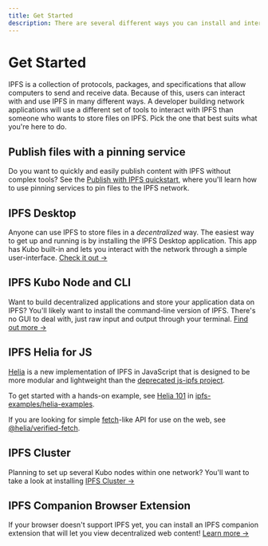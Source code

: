 ```yaml
---
title: Get Started
description: There are several different ways you can install and interact with IPFS. Find out which one best suits your needs here.
---
```


# Get Started

IPFS is a collection of protocols, packages, and specifications that allow computers to send and receive data. Because of this, users can interact with and use IPFS in many different ways. A developer building network applications will use a different set of tools to interact with IPFS than someone who wants to store files on IPFS. Pick the one that best suits what you're here to do.

## Publish files with a pinning service

Do you want to quickly and easily publish content with IPFS without complex tools? See the [Publish with IPFS quickstart](../quickstart/publish.md), where you'll learn how to use pinning services to pin files to the IPFS network.

## IPFS Desktop

Anyone can use IPFS to store files in a _decentralized_ way. The easiest way to get up and running is by installing the IPFS Desktop application. This app has Kubo built-in and lets you interact with the network through a simple user-interface. [Check it out →](./ipfs-desktop.md)

## IPFS Kubo Node and CLI

Want to build decentralized applications and store your application data on IPFS? You'll likely want to install the command-line version of IPFS. There's no GUI to deal with, just raw input and output through your terminal. [Find out more →](./command-line.md)

## IPFS Helia for JS

[Helia](https://github.com/ipfs/helia) is a new implementation of IPFS in JavaScript that is designed to be more modular and lightweight than the [deprecated js-ipfs project](https://github.com/ipfs/js-ipfs).

To get started with a hands-on example, see [Helia 101](https://github.com/ipfs-examples/helia-examples/blob/main/examples/helia-101/README.md) in [ipfs-examples/helia-examples](https://github.com/ipfs-examples/helia-examples/tree/main).

If you are looking for simple [fetch](https://developer.mozilla.org/en-US/docs/Web/API/Fetch_API)-like API for use on the web, see [@helia/verified-fetch](https://www.npmjs.com/package/@helia/verified-fetch).

## IPFS Cluster

Planning to set up several Kubo nodes within one network? You'll want to take a look at installing [IPFS Cluster →](./server-infrastructure.md)

## IPFS Companion Browser Extension

If your browser doesn't support IPFS yet, you can install an IPFS companion extension that will let you view decentralized web content! [Learn more →](./ipfs-companion.md)
